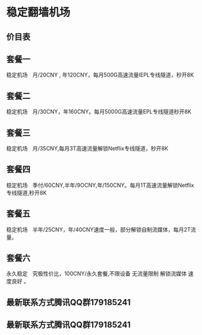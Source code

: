 # 稳定翻墙机场

## 价目表

## 套餐一
稳定机场ㅤ月/20CNY , 年120CNY，每月500G高速流量IEPL专线隧道，秒开8K

## 套餐二
稳定机场ㅤ月/30CNY，年160CNY。每月5000G高速流量EPL专线隧道秒开8K

## 套餐三
稳定机场ㅤ月/35CNY,每月3T高速流量解锁Netflix专线隧道，秒开8K

## 套餐四
稳定机场ㅤ季付/60CNY,半年/9OCNY,年/150CNY。每月1T高速流量解锁Netflix专线隧道,秒开8K

## 套餐五
稳定机场ㅤ半年/25CNY，年/40CNY速度一般，部分解锁自制流媒体，每月2T流量。

## 套餐六
永久稳定ㅤ究极性价比，100CNY/永久套餐,不限设备 无流量限制 解锁流媒体 速度良好 。

## 最新联系方式腾讯QQ群179185241

## 最新联系方式腾讯QQ群179185241
